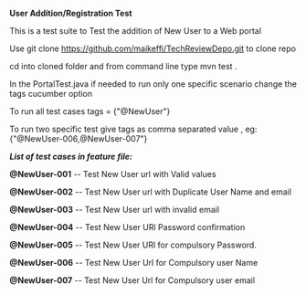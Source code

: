 **User Addition/Registration Test** 

This is a test suite to Test the addition of New User to a Web portal

Use git clone https://github.com/maikeffi/TechReviewDepo.git to clone repo 

cd into cloned folder and from command line type mvn test .

In the PortalTest.java if needed to run only one specific scenario change the tags cucumber option

To run all test cases tags = {"@NewUser"} 

To run two specific test give tags as comma separated  value , eg: {"@NewUser-006,@NewUser-007"} 

**_List of test cases in feature file:_**

**@NewUser-001** --  Test New User url with Valid values 

**@NewUser-002** -- Test New User url with Duplicate User Name and email

**@NewUser-003** -- Test New User url with invalid email

**@NewUser-004** -- Test New User URl Password confirmation

**@NewUser-005** -- Test New User URl for compulsory Password.

**@NewUser-006** -- Test New User Url for Compulsory user Name

**@NewUser-007** -- Test New User Url for Compulsory user email



 

